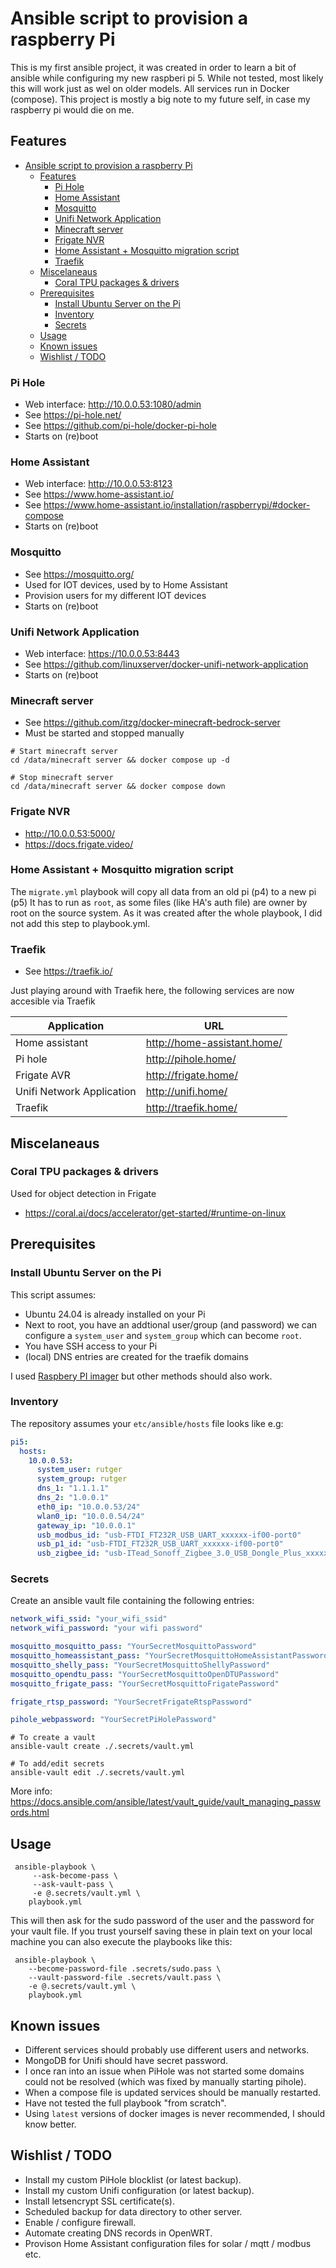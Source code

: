 # Ansible script to provision a raspberry Pi

This is my first ansible project, it was created in order to learn a bit of ansible while configuring my new raspberi pi 5.
While not tested, most likely this will work just as wel on older models. All services run in Docker (compose).
This project is mostly a big note to my future self, in case my raspberry pi would die on me.

## Features

- [Ansible script to provision a raspberry Pi](#ansible-script-to-provision-a-raspberry-pi)
  - [Features](#features)
    - [Pi Hole](#pi-hole)
    - [Home Assistant](#home-assistant)
    - [Mosquitto](#mosquitto)
    - [Unifi Network Application](#unifi-network-application)
    - [Minecraft server](#minecraft-server)
    - [Frigate NVR](#frigate-nvr)
    - [Home Assistant + Mosquitto migration script](#home-assistant--mosquitto-migration-script)
    - [Traefik](#traefik)
  - [Miscelaneaus](#miscelaneaus)
    - [Coral TPU packages \& drivers](#coral-tpu-packages--drivers)
  - [Prerequisites](#prerequisites)
    - [Install Ubuntu Server on the Pi](#install-ubuntu-server-on-the-pi)
    - [Inventory](#inventory)
    - [Secrets](#secrets)
  - [Usage](#usage)
  - [Known issues](#known-issues)
  - [Wishlist / TODO](#wishlist--todo)

### Pi Hole

- Web interface: http://10.0.0.53:1080/admin
- See https://pi-hole.net/
- See https://github.com/pi-hole/docker-pi-hole
- Starts on (re)boot

### Home Assistant

- Web interface: http://10.0.0.53:8123
- See https://www.home-assistant.io/
- See https://www.home-assistant.io/installation/raspberrypi/#docker-compose
- Starts on (re)boot

### Mosquitto

- See https://mosquitto.org/
- Used for IOT devices, used by to Home Assistant
- Provision users for my different IOT devices
- Starts on (re)boot

### Unifi Network Application

- Web interface: https://10.0.0.53:8443
- See https://github.com/linuxserver/docker-unifi-network-application
- Starts on (re)boot

### Minecraft server

- See https://github.com/itzg/docker-minecraft-bedrock-server
- Must be started and stopped manually

```shell
# Start minecraft server
cd /data/minecraft server && docker compose up -d

# Stop minecraft server
cd /data/minecraft server && docker compose down
```

### Frigate NVR

- http://10.0.0.53:5000/
- https://docs.frigate.video/

### Home Assistant + Mosquitto migration script

The `migrate.yml` playbook will copy all data from an old pi (p4) to a new pi (p5)
It has to run as `root`, as some files (like HA's auth file) are owner by root on the source system.
As it was created after the whole playbook, I did not add this step to  playbook.yml.

### Traefik

- See https://traefik.io/

Just playing around with Traefik here, the following services are now accesible via Traefik

| Application               | URL                         |
| --------------------------|-----------------------------|
| Home assistant            | http://home-assistant.home/ |
| Pi hole                   | http://pihole.home/         |
| Frigate AVR               | http://frigate.home/        |
| Unifi Network Application | http://unifi.home/          |
| Traefik                   | http://traefik.home/        |

## Miscelaneaus

### Coral TPU packages & drivers

Used for object detection in Frigate

- https://coral.ai/docs/accelerator/get-started/#runtime-on-linux

## Prerequisites

### Install Ubuntu Server on the Pi

This script assumes:

- Ubuntu 24.04 is already installed on your Pi
- Next to root, you have an addtional user/group (and password) we can configure a `system_user` and `system_group` 
which can become `root`.
- You have SSH access to your Pi
- (local) DNS entries are created for the traefik domains

I used [Raspbery PI imager](https://ubuntu.com/download/raspberry-pi) but other methods should also work.

### Inventory

The repository assumes your `etc/ansible/hosts` file looks like e.g:

```yaml
pi5:
  hosts:
    10.0.0.53:
      system_user: rutger
      system_group: rutger
      dns_1: "1.1.1.1"
      dns_2: "1.0.0.1"      
      eth0_ip: "10.0.0.53/24"
      wlan0_ip: "10.0.0.54/24"
      gateway_ip: "10.0.0.1"
      usb_modbus_id: "usb-FTDI_FT232R_USB_UART_xxxxxx-if00-port0"
      usb_p1_id: "usb-FTDI_FT232R_USB_UART_xxxxxx-if00-port0"
      usb_zigbee_id: "usb-ITead_Sonoff_Zigbee_3.0_USB_Dongle_Plus_xxxxx-port0"
```

### Secrets

Create an ansible vault file containing the following entries:

```yaml
network_wifi_ssid: "your_wifi_ssid"
network_wifi_password: "your wifi password"

mosquitto_mosquitto_pass: "YourSecretMosquittoPassword"
mosquitto_homeassistant_pass: "YourSecretMosquittoHomeAssistantPassword"
mosquitto_shelly_pass: "YourSecretMosquittoShellyPassword"
mosquitto_opendtu_pass: "YourSecretMosquittoOpenDTUPassword"
mosquitto_frigate_pass: "YourSecretMosquittoFrigatePassword"

frigate_rtsp_password: "YourSecretFrigateRtspPassword"

pihole_webpassword: "YourSecretPiHolePassword"
```

```shell
# To create a vault
ansible-vault create ./.secrets/vault.yml 

# To add/edit secrets
ansible-vault edit ./.secrets/vault.yml
```

More info: https://docs.ansible.com/ansible/latest/vault_guide/vault_managing_passwords.html

## Usage

```shell
 ansible-playbook \
     --ask-become-pass \
     --ask-vault-pass \
     -e @.secrets/vault.yml \
    playbook.yml
```

This will then ask for the sudo password of the user and the password for your vault file.
If you trust yourself saving these in plain text on your local machine you can also execute the playbooks like this:

```shell
 ansible-playbook \
    --become-password-file .secrets/sudo.pass \
    --vault-password-file .secrets/vault.pass \
    -e @.secrets/vault.yml \
    playbook.yml
```

## Known issues

- Different services should probably use different users and networks.
- MongoDB for Unifi should have secret password.
- I once ran into an issue when PiHole was not started some domains could not be resolved (which was fixed by manually starting pihole).
- When a compose file is updated services should be manually restarted.
- Have not tested the full playbook "from scratch".
- Using `latest` versions of docker images is never recommended, I should know better.

## Wishlist / TODO

- Install my custom PiHole blocklist (or latest backup).
- Install my custom Unifi configuration (or latest backup).
- Install letsencrypt SSL certificate(s).
- Scheduled backup for data directory to other server.
- Enable / configure firewall.
- Automate creating DNS records in OpenWRT.
- Provison Home Assistant configuration files for solar / mqtt / modbus etc.